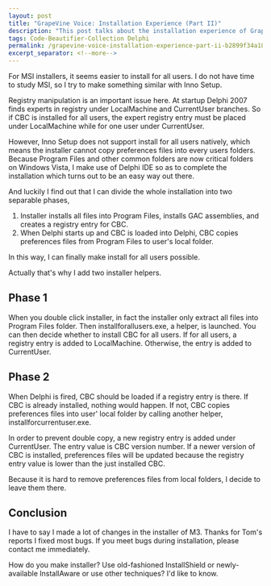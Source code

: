 ```yaml
---
layout: post
title: "GrapeVine Voice: Installation Experience (Part II)"
description: "This post talks about the installation experience of GrapeVine build."
tags: Code-Beautifier-Collection Delphi
permalink: /grapevine-voice-installation-experience-part-ii-b2899f34a18d
excerpt_separator: <!--more-->
---
```

For MSI installers, it seems easier to install for all users. I do not have time to study MSI, so I try to make something similar with Inno Setup.
<!--more-->

Registry manipulation is an important issue here. At startup Delphi 2007 finds experts in registry under LocalMachine and CurrentUser branches. So if CBC is installed for all users, the expert registry entry must be placed under LocalMachine while for one user under CurrentUser.

However, Inno Setup does not support install for all users natively, which means the installer cannot copy preferences files into every users folders. Because Program Files and other common folders are now critical folders on Windows Vista, I make use of Delphi IDE so as to complete the installation which turns out to be an easy way out there.

And luckily I find out that I can divide the whole installation into two separable phases,

1. Installer installs all files into Program Files, installs GAC assemblies, and creates a registry entry for CBC.
1. When Delphi starts up and CBC is loaded into Delphi, CBC copies preferences files from Program Files to user's local folder.

In this way, I can finally make install for all users possible.

Actually that's why I add two installer helpers.

## Phase 1

When you double click installer, in fact the installer only extract all files into Program Files folder. Then installforallusers.exe, a helper, is launched. You can then decide whether to install CBC for all users. If for all users, a registry entry is added to LocalMachine. Otherwise, the entry is added to CurrentUser.

## Phase 2

When Delphi is fired, CBC should be loaded if a registry entry is there. If CBC is already installed, nothing would happen. If not, CBC copies preferences files into user' local folder by calling another helper, installforcurrentuser.exe.

In order to prevent double copy, a new registry entry is added under CurrentUser. The entry value is CBC version number. If a newer version of CBC is installed, preferences files will be updated because the registry entry value is lower than the just installed CBC.

Because it is hard to remove preferences files from local folders, I decide to leave them there.

## Conclusion

I have to say I made a lot of changes in the installer of M3. Thanks for Tom's reports I fixed most bugs. If you meet bugs during installation, please contact me immediately.

How do you make installer? Use old-fashioned InstallShield or newly-available InstallAware or use other techniques? I'd like to know.
